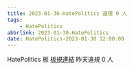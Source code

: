 ```yaml
---
title: 2023-01-30-HatePolitics 違規 0 人
tags:
    - HatePolitics
abbrlink: 2023-01-30-HatePolitics
date: HatePolitics-2023-01-30 12:00:00
---
```

HatePolitics 板 [板規連結](https://www.ptt.cc/bbs/HatePolitics/M.1617115262.A.D60.html)
昨天違規 0 人
